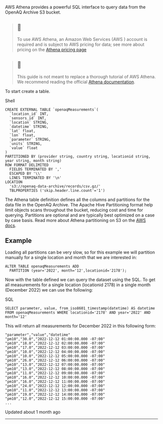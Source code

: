 AWS Athena provides a powerful SQL interface to query data from the OpenAQ Archive S3 bucket. 



> 🚧
> -
> 
> To use AWS Athena, an Amazon Web Services (AWS ) account is required and is subject to AWS pricing for data; see more about pricing on the [Athena pricing page](https://aws.amazon.com/athena/pricing/)



> 📘
> -
> 
> This guide is not meant to replace a thorough tutorial of AWS Athena. We recommend reading the official [Athena documentation](https://docs.aws.amazon.com/athena/index.html).


To start create a table.


Shell
```
CREATE EXTERNAL TABLE `openaqMeasurements`(
  `location_id` INT,
  `sensors_id` INT,
  `location` STRING,
  `datetime` STRING,
  `lat` float,
  `lon` float,
  `parameter` STRING,
  `units` STRING,
  `value` float
)
PARTITIONED BY (provider string, country string, locationid string, year string, month string)
ROW FORMAT DELIMITED
  FIELDS TERMINATED BY ','
  ESCAPED BY '\\'
  LINES TERMINATED BY '\n'
LOCATION
  's3://openaq-data-archive/records/csv.gz/'
  TBLPROPERTIES ('skip.header.line.count'='1')

```

The Athena table definition defines all the columns and partitions for the data file in the OpenAQ Archive. The Apache Hive Partitioning format help limit objects scans throughout the bucket, reducing cost and time for querying. Partitions are optional and are typically best optimized on a case by case basis. Read more about Athena partitioning on S3 on the [AWS docs](https://docs.aws.amazon.com/athena/latest/ug/partitions.html).


Example
-------


Loading all partitions can be very slow, so for this example we will partition manually for a single location and month that we are interested in:



```
ALTER TABLE openaqMeasurements ADD
  PARTITION (year='2022', month='12',locationid='2178');

```

Now with the table defined we can query the dataset using the SQL. To get all measurements for a single location (locationid 2178\) in a single month (December 2022\) we can use the following:


SQL
```
SELECT parameter, value, from_iso8601_timestamp(datetime) AS datetime FROM openaqMeasurements WHERE locationid='2178' AND year='2022' AND month='12'

```

This will return all measurements for December 2022 in this following form:



```
"parameter","value","datetime"
"pm10","30.0","2022-12-12 01:00:00.000 -07:00"
"pm10","18.0","2022-12-12 02:00:00.000 -07:00"
"pm10","17.0","2022-12-12 03:00:00.000 -07:00"
"pm10","10.0","2022-12-12 04:00:00.000 -07:00"
"pm10","10.0","2022-12-12 05:00:00.000 -07:00"
"pm10","26.0","2022-12-12 06:00:00.000 -07:00"
"pm10","13.0","2022-12-12 07:00:00.000 -07:00"
"pm10","13.0","2022-12-12 08:00:00.000 -07:00"
"pm10","11.0","2022-12-12 09:00:00.000 -07:00"
"pm10","16.0","2022-12-12 10:00:00.000 -07:00"
"pm10","16.0","2022-12-12 11:00:00.000 -07:00"
"pm10","24.0","2022-12-12 12:00:00.000 -07:00"
"pm10","11.0","2022-12-12 13:00:00.000 -07:00"
"pm10","19.0","2022-12-12 14:00:00.000 -07:00"
"pm10","12.0","2022-12-12 15:00:00.000 -07:00"
...

```
Updated about 1 month ago 



---

